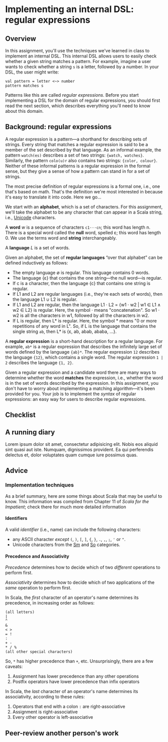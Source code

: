 [EmailRegex]: http://emailregex.com/
[Unicode]: https://en.wikipedia.org/wiki/Plane_(Unicode)#Basic_Multilingual_Plane
[Kleene]: https://en.wikipedia.org/wiki/Kleene_star

# Implementing an internal DSL: regular expressions

## Overview

In this assignment, you'll use the techniques we've learned in class to
implement an internal DSL. This internal DSL allows users to easily check
whether a given string matches a pattern. For example, imagine a user wants to
check whether a string `s` is a letter, followed by a number. 
In your DSL, the user might write:

```
val pattern = letter <~> number
pattern matches s
```

Patterns like this are called _regular expressions_. Before you start
implementing a DSL for the domain of regular expressions, you should first read
the next section, which describes everything you'll need to know about this
domain.

## Background: regular expressions

A regular expression is a pattern—a shorthand for describing sets of strings.
Every string that matches a regular expression is said to be a member of the set
described by that language. As an informal example, the pattern `watch(es)`
describes a set of two strings: `{watch, watches}`. Similarly, the pattern
`colo(u)r` also contains two strings: `{color, colour}`. Neither of these
informal patterns is a regular expression in the formal sense, but they give a
sense of how a pattern can stand in for a set of strings.

The most precise definition of regular expressions is a formal one, i.e., one
that's based on math. That's the definition we're most interested in because
it's easy to translate it into code. Here we go...

We start with an **alphabet**, which is a set of characters. For this
assignment, we'll take the alphabet to be any character that can appear in a
Scala string, i.e., [Unicode] characters.

A **word** _w_ is a sequence of characters `c1⋅⋅⋅cn`; this word has length n.
There is a special word called the **null** word, spelled ε; this word has
length 0. We use the terms word and **string** interchangeably.

A **language** _L_ is a set of words. 

Given an alphabet, the set of **regular languages** “over that alphabet” can be 
defined inductively as follows:

   + The empty language ∅ is regular. This language contains 0 words.
   + The language {ε} that contains the one string—the null word—is regular.
   + If c is a character, then the language {c} that contains one string is
   regular.
   + If L1 and L2 are regular languages (i.e., they're each sets of words), then
   the language L1 ∪ L2 is regular.
   + If L1 and L2 are regular, then the language L1 ⋅ L2  = {w1 ⋅ w2 | w1 ∈ L1 ∧
   w2 ∈ L2} is regular. Here, the symbol ⋅ means "concatenation". So w1 ⋅ w2 is
   all the characters in w1, followed by all the characters in w2.
   + If L is regular, then L* is regular. Here, the symbol * means "0 or more
   repetitions of any word in L". So, if L is the language that contains the
   single string `ab`, then L* is {ε, ab, abab, ababa, …}.

A **regular expression** is a short-hand description for a regular language. For
example, `ab*` is a regular expression that describes the infinitely large set
of words defined by the language `{ab}*`. The regular expression `12`
describes the language `{12}`, which contains a single word. The regular
expression `1 | 2` describes the language `{1, 2}`. 

Given a regular expression and a candidate word there are many ways to determine
whether the word **matches** the expression, i.e., whether the word is in the
set of words described by the expression. In this assignment, you don't have to
worry about implementing a matching algorithm—it's been provided for you. Your
job is to implement the _syntax_ of regular expressions: an easy way for users
to describe regular expressions.

## Checklist


## A running diary 

Lorem ipsum dolor sit amet, consectetur adipisicing elit. Nobis eos aliquid sint
quasi aut iste. Numquam, dignissimos provident. Ea qui perferendis delectus et,
dolor voluptates quam cumque iure possimus quas.


## Advice

### Implementation techniques

As a brief summary, here are some things about Scala that may be useful to know.
This information was compiled from Chapter 11 of _Scala for the Impatient_;
check there for much more detailed information

#### Identifiers
A valid _identifier_ (i.e., name) can include the following characters:
   + any ASCII character _except_ `(`, `)`, `[`, `]`, `{`, `}`, `.`, `,`, `;`,
     `'` or `"`.
   + Unicode characters from the 
    [Sm](http://www.fileformat.info/info/unicode/category/Sm/list.htm) and 
    [So](http://www.fileformat.info/info/unicode/category/So/list.htm) categories.


#### Precedence and Associativity

_Precedence_ determines how to decide which of two _different_ operations to
perform first.

_Associativity_ determines how to decide which of two applications of the _same_
operation to perform first.

In Scala, the _first_ character of an operator's name determines its precedence, 
in increasing order as follows:

```
(all letters)
|
^
&
< >
= !
:
+ -
* / %
(all other special characters)
````

So, `*` has higher precedence than `+`, etc. Unsurprisingly, there are a few
caveats:
   1. Assignment has lower precedence than any other operations
   1. Postfix operators have lower precedence than infix operators

In Scala, the _last_ character of an operator's name determines its
associativity, according to these rules:
   1. Operators that end with a colon `:` are right-associative
   1. Assignment is right-associative
   1. Every other operator is left-associative

## Peer-review another person's work

